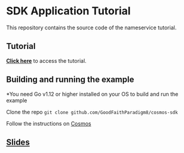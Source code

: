 # SDK Application Tutorial

This repository contains the source code of the nameservice tutorial.

## Tutorial

**[Click here](https://cosmos.network/docs/tutorial/)** to access the tutorial.

## Building and running the example

*You need Go v1.12 or higher installed on your OS to build and run the example

Clone the repo
`git clone github.com/GoodFaithParadigm8/cosmos-sdk`

Follow the instructions on [Cosmos](https://cosmos.network/docs/tutorial/build-run.html#building-the-nameservice-application)








## [Slides](https://docs.google.com/presentation/d/1aCMAdkVY-gfgnGNPTygwVk3o68czPQ_VYfvdMy9Ek5Q/edit?usp=sharing)
